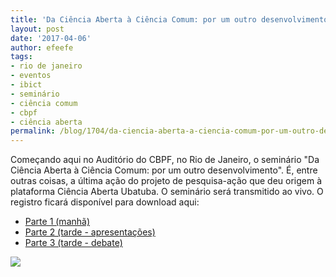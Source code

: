 ```yaml
---
title: 'Da Ciência Aberta à Ciência Comum: por um outro desenvolvimento'
layout: post
date: '2017-04-06'
author: efeefe
tags:
- rio de janeiro
- eventos
- ibict
- seminário
- ciência comum
- cbpf
- ciência aberta
permalink: /blog/1704/da-ciencia-aberta-a-ciencia-comum-por-um-outro-desenvolvimento/
---
```



Começando aqui no Auditório do CBPF, no Rio de Janeiro, o seminário "Da Ciência Aberta à Ciência Comum: por um outro desenvolvimento". É, entre outras coisas, a última ação do projeto de pesquisa-ação que deu origem à plataforma Ciência Aberta Ubatuba. O seminário será transmitido ao vivo. O registro ficará disponível para download aqui:

* [Parte 1 (manhã)](https://www.youtube.com/watch?v=9HgckRUWZLI "https://www.youtube.com/watch?v=9HgckRUWZLI")
* [Parte 2 (tarde - apresentações)](https://www.youtube.com/watch?v=xbdbmK6-89s "https://www.youtube.com/watch?v=xbdbmK6-89s")
* [Parte 3 (tarde - debate)](https://www.youtube.com/watch?v=VPzwDtulInw "https://www.youtube.com/watch?v=VPzwDtulInw")

![](../../sites/cienciaaberta.ubatuba.cc/files/anexos/17362530_10209303209000902_3301572702565137542_n.jpg)